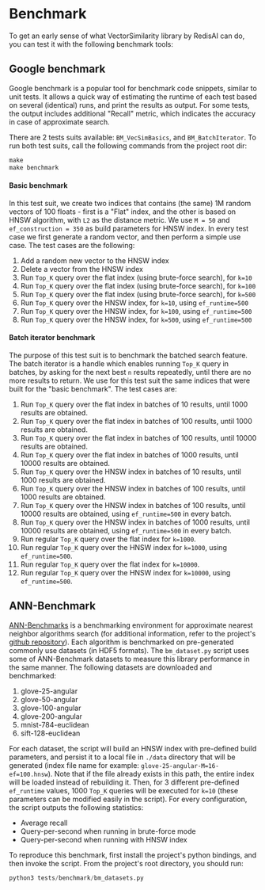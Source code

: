 # Benchmark

To get an early sense of what VectorSimilarity library by RedisAI can do, you can test it with the following benchmark tools:

## Google benchmark

Google benchmark is a popular tool for benchmark code snippets, similar to unit tests. It allows a quick way of estimating the runtime of each test based on several (identical) runs, and print the results as output. For some tests, the output includes additional "Recall" metric, which indicates the accuracy in case of approximate search.

There are 2 tests suits available: `BM_VecSimBasics`, and `BM_BatchIterator`.
To run both test suits, call the following commands from the project root dir:
```asm
make
make benchmark
```

#### Basic benchmark

In this test suit, we create two indices that contains (the same) 1M random vectors of 100 floats - first is a "Flat" index, and the other is based on HNSW algorithm, with `L2` as the distance metric. We use `M = 50` and `ef_construction = 350` as build parameters for HNSW index.
In every test case we first generate a random vector, and then perform a simple use case. The test cases are the following:

1. Add a random new vector to the HNSW index
2. Delete a vector from the HNSW index
3. Run `Top_K` query over the flat index (using brute-force search), for `k=10`
4. Run `Top_K` query over the flat index (using brute-force search), for `k=100`
5. Run `Top_K` query over the flat index (using brute-force search), for `k=500`
6. Run `Top_K` query over the HNSW index, for `k=10`, using `ef_runtime=500`
7. Run `Top_K` query over the HNSW index, for `k=100`, using `ef_runtime=500`
8. Run `Top_K` query over the HNSW index, for `k=500`, using `ef_runtime=500`

#### Batch iterator benchmark

The purpose of this test suit is to benchmark the batched search feature. The batch iterator is a handle which enables running `Top_K` query in batches, by asking for the next best `n` results repeatedly, until there are no more results to return. We use for this test suit the same indices that were built for the "basic benchmark". The test cases are:

1. Run `Top_K` query over the flat index in batches of 10 results, until 1000 results are obtained.
2. Run `Top_K` query over the flat index in batches of 100 results, until 1000 results are obtained.
3. Run `Top_K` query over the flat index in batches of 100 results, until 10000 results are obtained. 
4. Run `Top_K` query over the flat index in batches of 1000 results, until 10000 results are obtained.
5. Run `Top_K` query over the HNSW index in batches of 10 results, until 1000 results are obtained.
6. Run `Top_K` query over the HNSW index in batches of 100 results, until 1000 results are obtained.
7. Run `Top_K` query over the HNSW index in batches of 100 results, until 10000 results are obtained, using `ef_runtime=500` in every batch.
8. Run `Top_K` query over the HNSW index in batches of 1000 results, until 10000 results are obtained, using `ef_runtime=500` in every batch.
9. Run regular `Top_K` query over the flat index for `k=1000`. 
10. Run regular `Top_K` query over the HNSW index for `k=1000`, using `ef_runtime=500`.
11. Run regular `Top_K` query over the flat index for `k=10000`.
12. Run regular `Top_K` query over the HNSW index for `k=10000`, using `ef_runtime=500`.


## ANN-Benchmark

[ANN-Benchmarks](http://ann-benchmarks.com/) is a benchmarking environment for approximate nearest neighbor algorithms search (for additional information, refer to the project's [github repository](https://github.com/erikbern/ann-benchmarks)).  Each algorithm is benchmarked on pre-generated commonly use datasets (in HDF5 formats).
The `bm_dataset.py` script uses some of ANN-Benchmark datasets to measure this library performance in the same manner. The following datasets are downloaded and benchmarked:

1. glove-25-angular
2. glove-50-angular
3. glove-100-angular
4. glove-200-angular
5. mnist-784-euclidean
6. sift-128-euclidean

For each dataset, the script will build an HNSW index with pre-defined build parameters, and persist it to a local file in `./data` directory that will be generated (index file name for example: `glove-25-angular-M=16-ef=100.hnsw`). Note that if the file already exists in this path, the entire index will be loaded instead of rebuilding it. Then, for 3 different pre-defined `ef_runtime` values, 1000 `Top_K` queries will be executed for `k=10` (these parameters can be modified easily in the script). For every configuration, the script outputs the following statistics:

- Average recall
- Query-per-second when running in brute-force mode
- Query-per-second when running with HNSW index

To reproduce this benchmark, first install the project's python bindings, and then invoke the script. From the project's root directory, you should run:
```py
python3 tests/benchmark/bm_datasets.py
```
